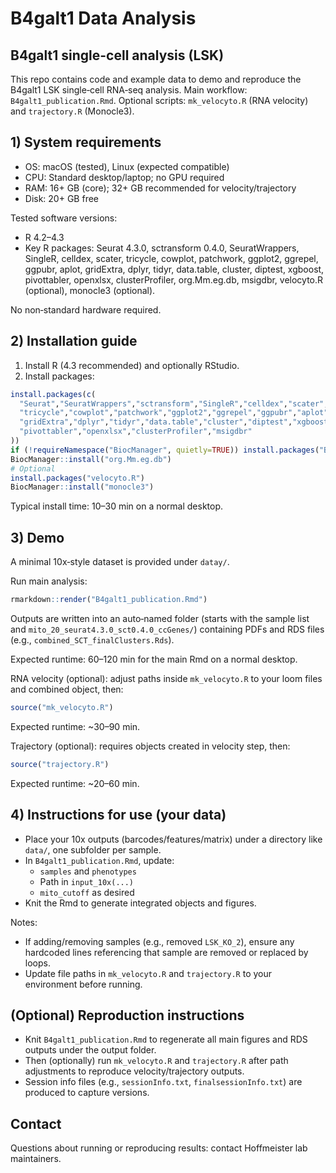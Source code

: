 # B4galt1 Data Analysis
## B4galt1 single-cell analysis (LSK)

This repo contains code and example data to demo and reproduce the B4galt1 LSK single‑cell RNA‑seq analysis. Main workflow: `B4galt1_publication.Rmd`. Optional scripts: `mk_velocyto.R` (RNA velocity) and `trajectory.R` (Monocle3).

## 1) System requirements
- OS: macOS (tested), Linux (expected compatible)
- CPU: Standard desktop/laptop; no GPU required
- RAM: 16+ GB (core); 32+ GB recommended for velocity/trajectory
- Disk: 20+ GB free

Tested software versions:
- R 4.2–4.3
- Key R packages: Seurat 4.3.0, sctransform 0.4.0, SeuratWrappers, SingleR, celldex, scater, tricycle, cowplot, patchwork, ggplot2, ggrepel, ggpubr, aplot, gridExtra, dplyr, tidyr, data.table, cluster, diptest, xgboost, pivottabler, openxlsx, clusterProfiler, org.Mm.eg.db, msigdbr, velocyto.R (optional), monocle3 (optional).

No non‑standard hardware required.

## 2) Installation guide
1. Install R (4.3 recommended) and optionally RStudio.
2. Install packages:
```r
install.packages(c(
  "Seurat","SeuratWrappers","sctransform","SingleR","celldex","scater",
  "tricycle","cowplot","patchwork","ggplot2","ggrepel","ggpubr","aplot",
  "gridExtra","dplyr","tidyr","data.table","cluster","diptest","xgboost",
  "pivottabler","openxlsx","clusterProfiler","msigdbr"
))
if (!requireNamespace("BiocManager", quietly=TRUE)) install.packages("BiocManager")
BiocManager::install("org.Mm.eg.db")
# Optional
install.packages("velocyto.R")
BiocManager::install("monocle3")
```
Typical install time: 10–30 min on a normal desktop.

## 3) Demo
A minimal 10x‑style dataset is provided under `datay/`.

Run main analysis:
```r
rmarkdown::render("B4galt1_publication.Rmd")
```
Outputs are written into an auto‑named folder (starts with the sample list and `mito_20_seurat4.3.0_sct0.4.0_ccGenes/`) containing PDFs and RDS files (e.g., `combined_SCT_finalClusters.Rds`).

Expected runtime: 60–120 min for the main Rmd on a normal desktop.

RNA velocity (optional): adjust paths inside `mk_velocyto.R` to your loom files and combined object, then:
```r
source("mk_velocyto.R")
```
Expected runtime: ~30–90 min.

Trajectory (optional): requires objects created in velocity step, then:
```r
source("trajectory.R")
```
Expected runtime: ~20–60 min.

## 4) Instructions for use (your data)
- Place your 10x outputs (barcodes/features/matrix) under a directory like `data/`, one subfolder per sample.
- In `B4galt1_publication.Rmd`, update:
  - `samples` and `phenotypes`
  - Path in `input_10x(...)`
  - `mito_cutoff` as desired
- Knit the Rmd to generate integrated objects and figures.

Notes:
- If adding/removing samples (e.g., removed `LSK_KO_2`), ensure any hardcoded lines referencing that sample are removed or replaced by loops.
- Update file paths in `mk_velocyto.R` and `trajectory.R` to your environment before running.

## (Optional) Reproduction instructions
- Knit `B4galt1_publication.Rmd` to regenerate all main figures and RDS outputs under the output folder.
- Then (optionally) run `mk_velocyto.R` and `trajectory.R` after path adjustments to reproduce velocity/trajectory outputs.
- Session info files (e.g., `sessionInfo.txt`, `finalsessionInfo.txt`) are produced to capture versions.

## Contact
Questions about running or reproducing results: contact Hoffmeister lab maintainers.
